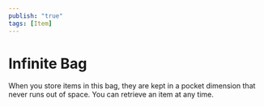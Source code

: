 ```yaml
---
publish: "true"
tags: [Item]
---
```

# Infinite Bag

When you store items in this bag, they are kept in a pocket dimension that never runs out of space. You can retrieve an item at any time.
